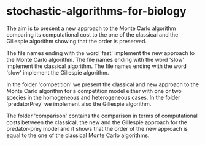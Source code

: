 # stochastic-algorithms-for-biology
The aim is to present a new approach to the Monte Carlo algorithm comparing its computational cost to the one of the classical and the Gillespie algorithm showing that the order is preserved. 

The file names ending with the word 'fast' implement the new approach to the Monte Carlo algorithm.
The file names ending with the word 'slow' implement the classical algorithm. 
The file names ending with the word 'slow' implement the Gillespie algorithm.

In the folder 'competition' we present the classical and new approach to the Monte Carlo algorithm for a competition model either with one or two species in the homogeneous and heterogeneous cases. In the folder 'predatorPrey' we implement also the Gillespie algorithm. 

The folder 'comparison' contains the comparison in terms of computational costs between the classical, the new and the Gillespie approach for the predator-prey model and it shows that the order of the new approach is equal to the one of the classical Monte Carlo algorithms. 
